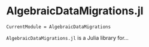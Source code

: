 # AlgebraicDataMigrations.jl

```@meta
CurrentModule = AlgebraicDataMigrations
```

`AlgebraicDataMigrations.jl` is a Julia library for...
